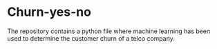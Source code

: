 # Churn-yes-no
The repository contains a python file where machine learning has been used to determine the customer churn of a telco company.
